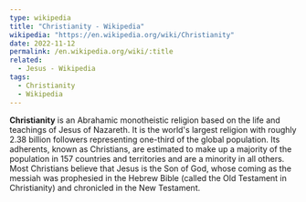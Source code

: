 ```yaml
---
type: wikipedia
title: "Christianity - Wikipedia"
wikipedia: "https://en.wikipedia.org/wiki/Christianity"
date: 2022-11-12
permalink: /en.wikipedia.org/wiki/:title
related:
  - Jesus - Wikipedia
tags:
  - Christianity
  - Wikipedia
---
```

**Christianity** is an Abrahamic monotheistic religion based on the life and teachings of Jesus of Nazareth. It is the world's largest religion with roughly 2.38 billion followers representing one-third of the global population. Its adherents, known as Christians, are estimated to make up a majority of the population in 157 countries and territories and are a minority in all others. Most Christians believe that Jesus is the Son of God, whose coming as the messiah was prophesied in the Hebrew Bible (called the Old Testament in Christianity) and chronicled in the New Testament.